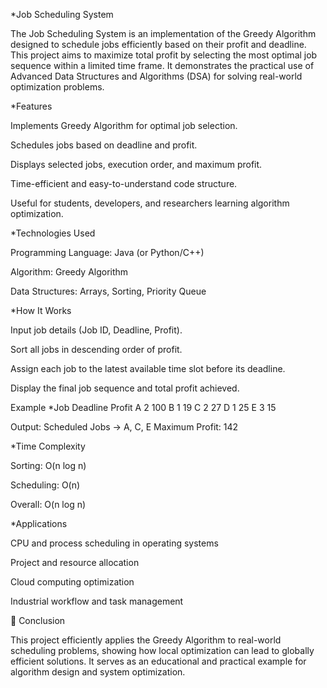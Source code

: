 *Job Scheduling System

The Job Scheduling System is an implementation of the Greedy Algorithm designed to schedule jobs efficiently based on their profit and deadline. This project aims to maximize total profit by selecting the most optimal job sequence within a limited time frame. It demonstrates the practical use of Advanced Data Structures and Algorithms (DSA) for solving real-world optimization problems.

*Features

Implements Greedy Algorithm for optimal job selection.

Schedules jobs based on deadline and profit.

Displays selected jobs, execution order, and maximum profit.

Time-efficient and easy-to-understand code structure.

Useful for students, developers, and researchers learning algorithm optimization.

*Technologies Used

Programming Language: Java (or Python/C++)

Algorithm: Greedy Algorithm

Data Structures: Arrays, Sorting, Priority Queue

*How It Works

Input job details (Job ID, Deadline, Profit).

Sort all jobs in descending order of profit.

Assign each job to the latest available time slot before its deadline.

Display the final job sequence and total profit achieved.

Example
*Job	Deadline	Profit
A	2	100
B	1	19
C	2	27
D	1	25
E	3	15

Output:
Scheduled Jobs → A, C, E
Maximum Profit: 142

*Time Complexity

Sorting: O(n log n)

Scheduling: O(n)

Overall: O(n log n)

*Applications

CPU and process scheduling in operating systems

Project and resource allocation

Cloud computing optimization

Industrial workflow and task management

🏁 Conclusion

This project efficiently applies the Greedy Algorithm to real-world scheduling problems, showing how local optimization can lead to globally efficient solutions. It serves as an educational and practical example for algorithm design and system optimization.
